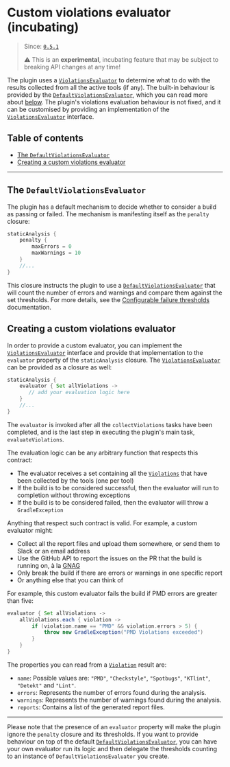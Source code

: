 # Custom violations evaluator (incubating)

> Since: [`0.5.1`](https://github.com/novoda/gradle-static-analysis-plugin/releases/tag/v0.5.1)
>
> :warning: This is an **experimental**, incubating feature that may be subject to breaking API changes at any time!

The plugin uses a [`ViolationsEvaluator`][violationsevaluatorcode] to determine what to do with the results collected from all the active
tools (if any). The built-in behaviour is provided by the [`DefaultViolationsEvaluator`][defaultviolationsevaluatorcode], which you can
read more about [below](#the-defaultviolationsevaluator). The plugin's violations evaluation behaviour is not fixed, and it can be
customised by providing an implementation of the [`ViolationsEvaluator`][violationsevaluatorcode] interface.

## Table of contents
 * [The `DefaultViolationsEvaluator`](#the-defaultviolationsevaluator)
 * [Creating a custom violations evaluator](#creating-a-custom-violations-evaluator)

---

## The `DefaultViolationsEvaluator`
The plugin has a default mechanism to decide whether to consider a build as passing or failed. The mechanism is manifesting itself
as the `penalty` closure:

```gradle
staticAnalysis {
    penalty {
        maxErrors = 0
        maxWarnings = 10
    }
    //...
}
```

This closure instructs the plugin to use a [`DefaultViolationsEvaluator`][defaultviolationsevaluatorcode] that will count the number of
errors and warnings and compare them against the set thresholds. For more details, see the
[Configurable failure thresholds](../advanced-usage.md#configurable-failure-thresholds) documentation.

## Creating a custom violations evaluator
In order to provide a custom evaluator, you can implement the [`ViolationsEvaluator`][violationsevaluatorcode] interface and provide
that implementation to the `evaluator` property of the `staticAnalysis` closure. The [`ViolationsEvaluator`][violationsevaluatorcode]
can be provided as a closure as well:

```gradle
staticAnalysis {
    evaluator { Set allViolations ->
       // add your evaluation logic here
    }
    //...
}
```

The `evaluator` is invoked after all the `collectViolations` tasks have been completed, and is the last step in executing the plugin's
main task, `evaluateViolations`.

The evaluation logic can be any arbitrary function that respects this contract:
 * The evaluator receives a set containing all the [`Violations`][violationscode] that have been collected by the tools (one per tool)
 * If the build is to be considered successful, then the evaluator will run to completion without throwing exceptions
 * If the build is to be considered failed, then the evaluator will throw a `GradleException`

Anything that respect such contract is valid. For example, a custom evaluator might:
 * Collect all the report files and upload them somewhere, or send them to Slack or an email address
 * Use the GitHub API to report the issues on the PR that the build is running on, à la [GNAG](https://github.com/btkelly/gnag)
 * Only break the build if there are errors or warnings in one specific report
 * Or anything else that you can think of

For example, this custom evaluator fails the build if PMD errors are greater than five:

```gradle
evaluator { Set allViolations ->
    allViolations.each { violation ->
        if (violation.name == "PMD" && violation.errors > 5) {
            throw new GradleException("PMD Violations exceeded")
        }
    }
}
```    
The properties you can read from a [`Violation`][violationscode] result are:

* `name`: Possible values are: `"PMD"`, `"Checkstyle"`, `"Spotbugs"`, `"KTlint"`, `"Detekt"` and `"Lint"`.
* `errors`: Represents the number of errors found during the analysis.
* `warnings`: Represents the number of warnings found during the analysis.
* `reports`: Contains a list of the generated report files.

---
Please note that the presence of an `evaluator` property will make the plugin ignore the `penalty` closure and its thresholds. If you
want to provide behaviour on top of the default [`DefaultViolationsEvaluator`][defaultviolationsevaluatorcode], you can have your own
evaluator run its logic and then delegate the thresholds counting to an instance of `DefaultViolationsEvaluator` you create.

[violationsevaluatorcode]: https://github.com/novoda/gradle-static-analysis-plugin/blob/master/plugin/src/main/groovy/com/novoda/staticanalysis/ViolationsEvaluator.groovy
[defaultviolationsevaluatorcode]: https://github.com/novoda/gradle-static-analysis-plugin/blob/master/plugin/src/main/groovy/com/novoda/staticanalysis/DefaultViolationsEvaluator.groovy
[violationscode]: https://github.com/novoda/gradle-static-analysis-plugin/blob/master/plugin/src/main/groovy/com/novoda/staticanalysis/Violations.groovy
